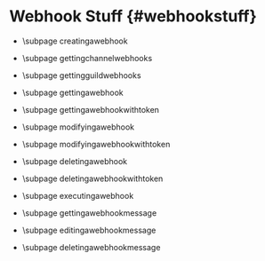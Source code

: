 Webhook Stuff {#webhookstuff}
============
- \subpage creatingawebhook

- \subpage gettingchannelwebhooks

- \subpage gettingguildwebhooks

- \subpage gettingawebhook

- \subpage gettingawebhookwithtoken

- \subpage modifyingawebhook

- \subpage modifyingawebhookwithtoken

- \subpage deletingawebhook

- \subpage deletingawebhookwithtoken

- \subpage executingawebhook

- \subpage gettingawebhookmessage

- \subpage editingawebhookmessage

- \subpage deletingawebhookmessage